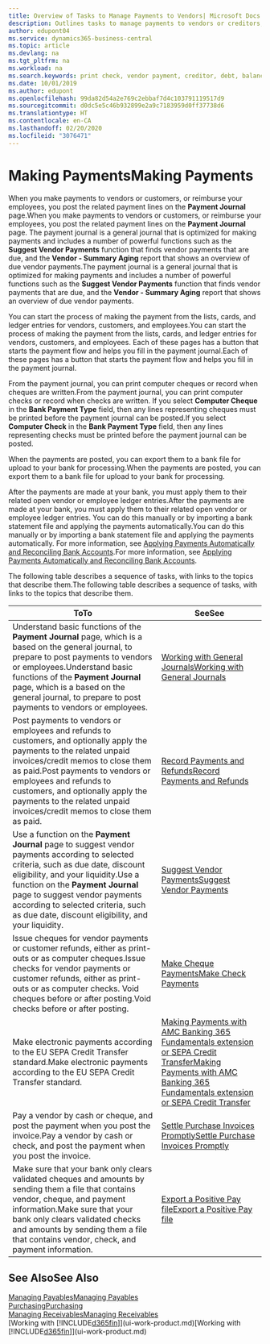 ```yaml
---
title: Overview of Tasks to Manage Payments to Vendors| Microsoft Docs
description: Outlines tasks to manage payments to vendors or creditors, including posting payment lines and getting an overview of the balance due.
author: edupont04
ms.service: dynamics365-business-central
ms.topic: article
ms.devlang: na
ms.tgt_pltfrm: na
ms.workload: na
ms.search.keywords: print check, vendor payment, creditor, debt, balance due, AP
ms.date: 10/01/2019
ms.author: edupont
ms.openlocfilehash: 99da82d54a2e769c2ebbaf7d4c103791119517d9
ms.sourcegitcommit: d0dc5e5c46b932899e2a9c7183959d0ff37738d6
ms.translationtype: HT
ms.contentlocale: en-CA
ms.lasthandoff: 02/20/2020
ms.locfileid: "3076471"
---
```

# <a name="making-payments"></a><span data-ttu-id="90a36-103">Making Payments</span><span class="sxs-lookup"><span data-stu-id="90a36-103">Making Payments</span></span>

<span data-ttu-id="90a36-104">When you make payments to vendors or customers, or reimburse your employees, you post the related payment lines on the **Payment Journal** page.</span><span class="sxs-lookup"><span data-stu-id="90a36-104">When you make payments to vendors or customers, or reimburse your employees, you post the related payment lines on the **Payment Journal** page.</span></span> <span data-ttu-id="90a36-105">The payment journal is a general journal that is optimized for making payments and includes a number of powerful functions such as the **Suggest Vendor Payments** function that finds vendor payments that are due, and the **Vendor - Summary Aging** report that shows an overview of due vendor payments.</span><span class="sxs-lookup"><span data-stu-id="90a36-105">The payment journal is a general journal that is optimized for making payments and includes a number of powerful functions such as the **Suggest Vendor Payments** function that finds vendor payments that are due, and the **Vendor - Summary Aging** report that shows an overview of due vendor payments.</span></span>  

<span data-ttu-id="90a36-106">You can start the process of making the payment from the lists, cards, and ledger entries for vendors, customers, and employees.</span><span class="sxs-lookup"><span data-stu-id="90a36-106">You can start the process of making the payment from the lists, cards, and ledger entries for vendors, customers, and employees.</span></span> <span data-ttu-id="90a36-107">Each of these pages has a button that starts the payment flow and helps you fill in the payment journal.</span><span class="sxs-lookup"><span data-stu-id="90a36-107">Each of these pages has a button that starts the payment flow and helps you fill in the payment journal.</span></span>  

<span data-ttu-id="90a36-108">From the payment journal, you can print computer cheques or record when cheques are written.</span><span class="sxs-lookup"><span data-stu-id="90a36-108">From the payment journal, you can print computer checks or record when checks are written.</span></span> <span data-ttu-id="90a36-109">If you select **Computer Cheque** in the **Bank Payment Type** field, then any lines representing cheques must be printed before the payment journal can be posted.</span><span class="sxs-lookup"><span data-stu-id="90a36-109">If you select **Computer Check** in the **Bank Payment Type** field, then any lines representing checks must be printed before the payment journal can be posted.</span></span>

<span data-ttu-id="90a36-110">When the payments are posted, you can export them to a bank file for upload to your bank for processing.</span><span class="sxs-lookup"><span data-stu-id="90a36-110">When the payments are posted, you can export them to a bank file for upload to your bank for processing.</span></span>

<span data-ttu-id="90a36-111">After the payments are made at your bank, you must apply them to their related open vendor or employee ledger entries.</span><span class="sxs-lookup"><span data-stu-id="90a36-111">After the payments are made at your bank, you must apply them to their related open vendor or employee ledger entries.</span></span> <span data-ttu-id="90a36-112">You can do this manually or by importing a bank statement file and applying the payments automatically.</span><span class="sxs-lookup"><span data-stu-id="90a36-112">You can do this manually or by importing a bank statement file and applying the payments automatically.</span></span> <span data-ttu-id="90a36-113">For more information, see [Applying Payments Automatically and Reconciling Bank Accounts](receivables-apply-payments-auto-reconcile-bank-accounts.md).</span><span class="sxs-lookup"><span data-stu-id="90a36-113">For more information, see [Applying Payments Automatically and Reconciling Bank Accounts](receivables-apply-payments-auto-reconcile-bank-accounts.md).</span></span>

<span data-ttu-id="90a36-114">The following table describes a sequence of tasks, with links to the topics that describe them.</span><span class="sxs-lookup"><span data-stu-id="90a36-114">The following table describes a sequence of tasks, with links to the topics that describe them.</span></span>

| <span data-ttu-id="90a36-115">To</span><span class="sxs-lookup"><span data-stu-id="90a36-115">To</span></span> | <span data-ttu-id="90a36-116">See</span><span class="sxs-lookup"><span data-stu-id="90a36-116">See</span></span> |
| --- | --- |
|<span data-ttu-id="90a36-117">Understand basic functions of the **Payment Journal** page, which is a based on the general journal, to prepare to post payments to vendors or employees.</span><span class="sxs-lookup"><span data-stu-id="90a36-117">Understand basic functions of the **Payment Journal** page, which is a based on the general journal, to prepare to post payments to vendors or employees.</span></span>|[<span data-ttu-id="90a36-118">Working with General Journals</span><span class="sxs-lookup"><span data-stu-id="90a36-118">Working with General Journals</span></span>](ui-work-general-journals.md)|
|<span data-ttu-id="90a36-119">Post payments to vendors or employees and refunds to customers, and optionally apply the payments to the related unpaid invoices/credit memos to close them as paid.</span><span class="sxs-lookup"><span data-stu-id="90a36-119">Post payments to vendors or employees and refunds to customers, and optionally apply the payments to the related unpaid invoices/credit memos to close them as paid.</span></span>|[<span data-ttu-id="90a36-120">Record Payments and Refunds</span><span class="sxs-lookup"><span data-stu-id="90a36-120">Record Payments and Refunds</span></span>](payables-how-post-payments-refunds.md)|
| <span data-ttu-id="90a36-121">Use a function on the **Payment Journal** page to suggest vendor payments according to selected criteria, such as due date, discount eligibility, and your liquidity.</span><span class="sxs-lookup"><span data-stu-id="90a36-121">Use a function on the **Payment Journal** page to suggest vendor payments according to selected criteria, such as due date, discount eligibility, and your liquidity.</span></span> |[<span data-ttu-id="90a36-122">Suggest Vendor Payments</span><span class="sxs-lookup"><span data-stu-id="90a36-122">Suggest Vendor Payments</span></span>](payables-how-suggest-vendor-payments.md) |
| <span data-ttu-id="90a36-123">Issue cheques for vendor payments or customer refunds, either as print-outs or as computer cheques.</span><span class="sxs-lookup"><span data-stu-id="90a36-123">Issue checks for vendor payments or customer refunds, either as print-outs or as computer checks.</span></span> <span data-ttu-id="90a36-124">Void cheques before or after posting.</span><span class="sxs-lookup"><span data-stu-id="90a36-124">Void checks before or after posting.</span></span> |[<span data-ttu-id="90a36-125">Make Cheque Payments</span><span class="sxs-lookup"><span data-stu-id="90a36-125">Make Check Payments</span></span>](payables-how-work-checks.md) |
|<span data-ttu-id="90a36-126">Make electronic payments according to the EU SEPA Credit Transfer standard.</span><span class="sxs-lookup"><span data-stu-id="90a36-126">Make electronic payments according to the EU SEPA Credit Transfer standard.</span></span>|[<span data-ttu-id="90a36-127">Making Payments with AMC Banking 365 Fundamentals extension or SEPA Credit Transfer</span><span class="sxs-lookup"><span data-stu-id="90a36-127">Making Payments with AMC Banking 365 Fundamentals extension or SEPA Credit Transfer</span></span>](finance-make-payments-with-bank-data-conversion-service-or-sepa-credit-transfer.md)|
| <span data-ttu-id="90a36-128">Pay a vendor by cash or cheque, and post the payment when you post the invoice.</span><span class="sxs-lookup"><span data-stu-id="90a36-128">Pay a vendor by cash or check, and post the payment when you post the invoice.</span></span> |[<span data-ttu-id="90a36-129">Settle Purchase Invoices Promptly</span><span class="sxs-lookup"><span data-stu-id="90a36-129">Settle Purchase Invoices Promptly</span></span>](finance-how-to-settle-purchase-invoices-promptly.md) |
| <span data-ttu-id="90a36-130">Make sure that your bank only clears validated cheques and amounts by sending them a file that contains vendor, cheque, and payment information.</span><span class="sxs-lookup"><span data-stu-id="90a36-130">Make sure that your bank only clears validated checks and amounts by sending them a file that contains vendor, check, and payment information.</span></span> |[<span data-ttu-id="90a36-131">Export a Positive Pay file</span><span class="sxs-lookup"><span data-stu-id="90a36-131">Export a Positive Pay file</span></span>](finance-how-positive-pay.md) |

## <a name="see-also"></a><span data-ttu-id="90a36-132">See Also</span><span class="sxs-lookup"><span data-stu-id="90a36-132">See Also</span></span>
[<span data-ttu-id="90a36-133">Managing Payables</span><span class="sxs-lookup"><span data-stu-id="90a36-133">Managing Payables</span></span>](payables-manage-payables.md)  
[<span data-ttu-id="90a36-134">Purchasing</span><span class="sxs-lookup"><span data-stu-id="90a36-134">Purchasing</span></span>](purchasing-manage-purchasing.md)  
[<span data-ttu-id="90a36-135">Managing Receivables</span><span class="sxs-lookup"><span data-stu-id="90a36-135">Managing Receivables</span></span>](receivables-manage-receivables.md)  
<span data-ttu-id="90a36-136">[Working with [!INCLUDE[d365fin](includes/d365fin_md.md)]](ui-work-product.md)</span><span class="sxs-lookup"><span data-stu-id="90a36-136">[Working with [!INCLUDE[d365fin](includes/d365fin_md.md)]](ui-work-product.md)</span></span>  

